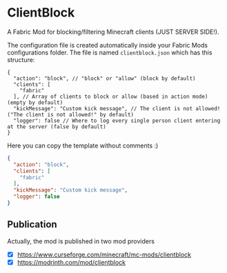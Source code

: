 # ClientBlock

A Fabric Mod for blocking/filtering Minecraft clients (JUST SERVER SIDE!).

The configuration file is created automatically inside your Fabric Mods
configurations folder. The file is named `clientblock.json` which has
this structure:
```jsonc
{
  "action": "block", // "block" or "allow" (block by default)
  "clients": [
    "fabric"
  ], // Array of clients to block or allow (based in action mode) (empty by default)
  "kickMessage": "Custom kick message", // The client is not allowed! ("The client is not allowed!" by default)
  "logger": false // Where to log every single person client entering at the server (false by default)
}
```

Here you can copy the template without comments :)
```json
{
  "action": "block",
  "clients": [
    "fabric"
  ],
  "kickMessage": "Custom kick message",
  "logger": false
}
```

## Publication

Actually, the mod is published in two mod providers
- [X] https://www.curseforge.com/minecraft/mc-mods/clientblock
- [X] https://modrinth.com/mod/clientblock
